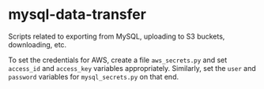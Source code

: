 # mysql-data-transfer
Scripts related to exporting from MySQL, uploading to S3 buckets, downloading, etc.

To set the credentials for AWS, create a file `aws_secrets.py` and set `access_id` and `access_key` variables appropriately.
Similarly, set the `user` and `password` variables for `mysql_secrets.py` on that end.
